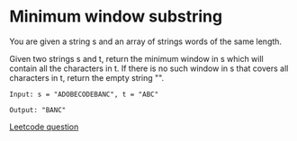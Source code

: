 # Minimum window substring

You are given a string s and an array of strings words of the same length.

Given two strings s and t, return the minimum window in s which will contain all the characters in t. If there is no such window in s that covers all characters in t, return the empty string "".

```,
Input: s = "ADOBECODEBANC", t = "ABC"

Output: "BANC"
```

[Leetcode question](https://leetcode.com/problems/minimum-window-substring/)
